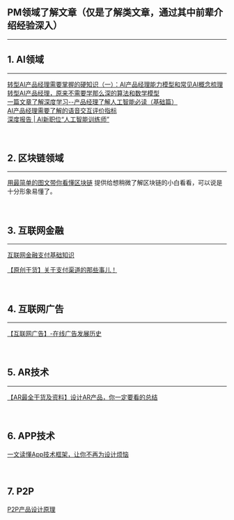 
## PM领域了解文章（仅是了解类文章，通过其中前辈介绍经验深入）

-----

## 1. AI领域
---------
[转型AI产品经理需要掌握的硬知识（一）：AI产品经理能力模型和常见AI概念梳理](http://coffee.pmcaff.com/article/1163514880930944/pmcaff?utm_source=search)
<br/>
[转型AI产品经理，原来不需要学那么深的算法和数学模型](http://coffee.pmcaff.com/article/12445)
<br/>
[一篇文章了解深度学习--产品经理了解人工智能必读（基础篇）](http://coffee.pmcaff.com/article/13742)
<br/>
[ AI产品经理需要了解的语音交互评价指标](http://coffee.pmcaff.com/article/12251)
<br/>
[深度报告 | AI新职位“人工智能训练师”](http://coffee.pmcaff.com/article/14087)
<br/>
<br/>
<br/>



## 2. 区块链领域
-----------
[用最简单的图文带你看懂区块链](http://coffee.pmcaff.com/article/13060) 提供给想稍微了解区块链的小白看看，可以说是十分形象易懂了。
<br/>
<br/>
<br/>



## 3. 互联网金融
----------
[互联网金融支付基础知识](http://www.woshipm.com/it/538375.html)
<br/>

[【原创干货】关于支付渠道的那些事儿！](http://coffee.pmcaff.com/article/12793)
<br/>
<br/>
<br/>


## 4. 互联网广告
--------
[【互联网广告】-在线广告发展历史](http://coffee.pmcaff.com/article/1481419025778816/pmcaff?utm_source=forum)
<br/>
<br/>
<br/>


## 5. AR技术
----------
[【AR最全干货及资料】设计AR产品，你一定要看的总结](http://coffee.pmcaff.com/article/875767906021504/pmcaff?utm_source=forum&from=profile)
<br/>
<br/>
<br/>


## 6. APP技术
[一文读懂App技术框架，让你不再为设计烦恼](http://coffee.pmcaff.com/article/14130)
<br/>
<br/>
<br/>

## 7. P2P
[P2P产品设计原理](http://www.ipmtalk.com/article-detail/115.html)
<br/>
<br/>
<br/>
